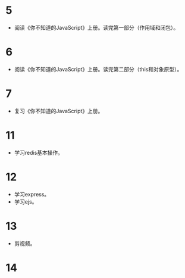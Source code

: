 # 5

- 阅读《你不知道的JavaScript》上册。读完第一部分（作用域和闭包）。

# 6

- 阅读《你不知道的JavaScript》上册。读完第二部分（this和对象原型）。

# 7

- 复习《你不知道的JavaScript》上册。

# 11

- 学习redis基本操作。

# 12

- 学习express。
- 学习ejs。

# 13 

- 剪视频。

# 14